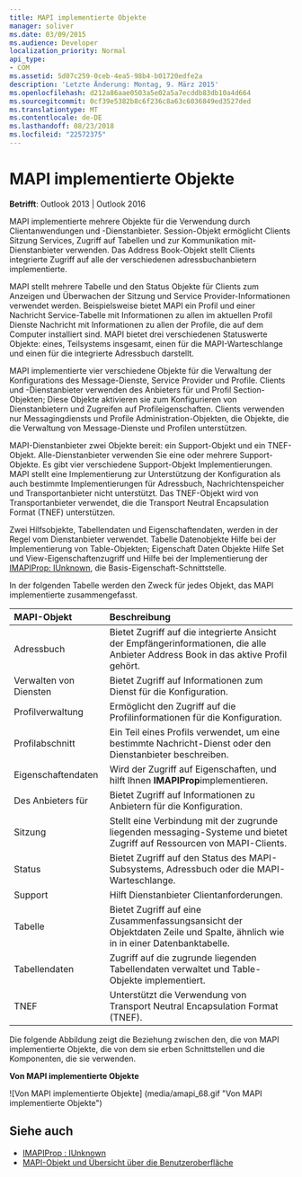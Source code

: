 ```yaml
---
title: MAPI implementierte Objekte
manager: soliver
ms.date: 03/09/2015
ms.audience: Developer
localization_priority: Normal
api_type:
- COM
ms.assetid: 5d07c259-0ceb-4ea5-98b4-b01720edfe2a
description: 'Letzte Änderung: Montag, 9. März 2015'
ms.openlocfilehash: d212a86aae0503a5e02a5a7ecddb83db10a4d664
ms.sourcegitcommit: 0cf39e5382b8c6f236c8a63c6036849ed3527ded
ms.translationtype: MT
ms.contentlocale: de-DE
ms.lasthandoff: 08/23/2018
ms.locfileid: "22572375"
---
```

# <a name="mapi-implemented-objects"></a>MAPI implementierte Objekte
  
**Betrifft**: Outlook 2013 | Outlook 2016 
  
MAPI implementierte mehrere Objekte für die Verwendung durch Clientanwendungen und -Dienstanbieter. Session-Objekt ermöglicht Clients Sitzung Services, Zugriff auf Tabellen und zur Kommunikation mit-Dienstanbieter verwenden. Das Address Book-Objekt stellt Clients integrierte Zugriff auf alle der verschiedenen adressbuchanbietern implementierte. 
  
MAPI stellt mehrere Tabelle und den Status Objekte für Clients zum Anzeigen und Überwachen der Sitzung und Service Provider-Informationen verwendet werden. Beispielsweise bietet MAPI ein Profil und einer Nachricht Service-Tabelle mit Informationen zu allen im aktuellen Profil Dienste Nachricht mit Informationen zu allen der Profile, die auf dem Computer installiert sind. MAPI bietet drei verschiedenen Statuswerte Objekte: eines, Teilsystems insgesamt, einen für die MAPI-Warteschlange und einen für die integrierte Adressbuch darstellt. 
  
MAPI implementierte vier verschiedene Objekte für die Verwaltung der Konfigurations des Message-Dienste, Service Provider und Profile. Clients und -Dienstanbieter verwenden des Anbieters für und Profil Section-Objekten; Diese Objekte aktivieren sie zum Konfigurieren von Dienstanbietern und Zugreifen auf Profileigenschaften. Clients verwenden nur Messagingdiensts und Profile Administration-Objekten, die Objekte, die die Verwaltung von Message-Dienste und Profilen unterstützen. 
  
MAPI-Dienstanbieter zwei Objekte bereit: ein Support-Objekt und ein TNEF-Objekt. Alle-Dienstanbieter verwenden Sie eine oder mehrere Support-Objekte. Es gibt vier verschiedene Support-Objekt Implementierungen. MAPI stellt eine Implementierung zur Unterstützung der Konfiguration als auch bestimmte Implementierungen für Adressbuch, Nachrichtenspeicher und Transportanbieter nicht unterstützt. Das TNEF-Objekt wird von Transportanbieter verwendet, die die Transport Neutral Encapsulation Format (TNEF) unterstützen.
  
Zwei Hilfsobjekte, Tabellendaten und Eigenschaftendaten, werden in der Regel vom Dienstanbieter verwendet. Tabelle Datenobjekte Hilfe bei der Implementierung von Table-Objekten; Eigenschaft Daten Objekte Hilfe Set und View-Eigenschaftenzugriff und Hilfe bei der Implementierung der [IMAPIProp: IUnknown](imapipropiunknown.md), die Basis-Eigenschaft-Schnittstelle. 
  
In der folgenden Tabelle werden den Zweck für jedes Objekt, das MAPI implementierte zusammengefasst.
  
|**MAPI-Objekt**|**Beschreibung**|
|:-----|:-----|
|Adressbuch  <br/> |Bietet Zugriff auf die integrierte Ansicht der Empfängerinformationen, die alle Anbieter Address Book in das aktive Profil gehört.  <br/> |
|Verwalten von Diensten  <br/> |Bietet Zugriff auf Informationen zum Dienst für die Konfiguration.  <br/> |
|Profilverwaltung  <br/> |Ermöglicht den Zugriff auf die Profilinformationen für die Konfiguration.  <br/> |
|Profilabschnitt  <br/> |Ein Teil eines Profils verwendet, um eine bestimmte Nachricht-Dienst oder den Dienstanbieter beschreiben.  <br/> |
|Eigenschaftendaten  <br/> |Wird der Zugriff auf Eigenschaften, und hilft Ihnen **IMAPIProp**implementieren.  <br/> |
|Des Anbieters für  <br/> |Bietet Zugriff auf Informationen zu Anbietern für die Konfiguration.  <br/> |
|Sitzung  <br/> |Stellt eine Verbindung mit der zugrunde liegenden messaging-Systeme und bietet Zugriff auf Ressourcen von MAPI-Clients.  <br/> |
|Status  <br/> |Bietet Zugriff auf den Status des MAPI-Subsystems, Adressbuch oder die MAPI-Warteschlange.  <br/> |
|Support  <br/> |Hilft Dienstanbieter Clientanforderungen.  <br/> |
|Tabelle  <br/> |Bietet Zugriff auf eine Zusammenfassungsansicht der Objektdaten Zeile und Spalte, ähnlich wie in in einer Datenbanktabelle.  <br/> |
|Tabellendaten  <br/> |Zugriff auf die zugrunde liegenden Tabellendaten verwaltet und Table-Objekte implementiert.  <br/> |
|TNEF  <br/> |Unterstützt die Verwendung von Transport Neutral Encapsulation Format (TNEF).  <br/> |
   
Die folgende Abbildung zeigt die Beziehung zwischen den, die von MAPI implementierte Objekte, die von dem sie erben Schnittstellen und die Komponenten, die sie verwenden. 
  
**Von MAPI implementierte Objekte**
  
![Von MAPI implementierte Objekte] (media/amapi_68.gif "Von MAPI implementierte Objekte")
  
## <a name="see-also"></a>Siehe auch

- [IMAPIProp : IUnknown](imapipropiunknown.md)
- [MAPI-Objekt und Übersicht über die Benutzeroberfläche](mapi-object-and-interface-overview.md)

